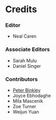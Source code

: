 # Credits

<h3> Editor   </h3>

* Neal Caren

<h3> Associate Editors </h3>

* Sarah Mulu
* Daniel Singer

<h3> Contributors </h3>

* [Peter Binkley](https://www.library.ualberta.ca/staff/peter-binkley)     
* Joyce Ebhodaghe
* Mila Mascenik     
* Zoe Turner     
* Weijun Yuan     

